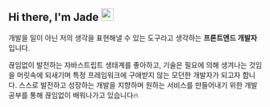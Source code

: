 ## Hi there, I'm Jade <img src="https://media.giphy.com/media/hvRJCLFzcasrR4ia7z/giphy.gif" width="25px"> </h1>

개발을 일이 아닌 저의 생각을 표현해낼 수 있는 도구라고 생각하는 **프론트엔드 개발자**입니다.

끊임없이 발전하는 자바스트립트 생태계를 좋아하고, 기술은 필요에 의해 생겨나는 것임을 머릿속에 되새기며 특정 프레임워크에 구애받지 않는 모던한 개발자가 되고자 합니다. 스스로 발전하고 성장하는 개발을 지향하며 원하는 서비스를 만들어내기 위한 개발 공부를 통해 끊임없이 배워나가고 있습니다🔥

<!--
### My Tech Stack is...

![React Badge](https://img.shields.io/badge/-%20react-000000?logo=react&style=for-the-badge)
![Redux Badge](https://img.shields.io/badge/-%20redux-000000?logo=redux&style=for-the-badge)
![Redux Badge](https://img.shields.io/badge/-%20reduxsaga-000000?logo=Redux-Saga&style=for-the-badge)
![Redux Badge](https://img.shields.io/badge/-%20Next.js-000000?logo=Next.js&style=for-the-badge)
![Redux Badge](https://img.shields.io/badge/-%20Vue.js-000000?logo=Vue.js&style=for-the-badge)
![Redux Badge](https://img.shields.io/badge/-%20Vuex-000000?logo=Vue.js&style=for-the-badge)
![Redux Badge](https://img.shields.io/badge/-%20Nuxt.js-000000?logo=Nuxt.js&style=for-the-badge)
![Redux Badge](https://img.shields.io/badge/-%20JavaScript-000000?logo=JavaScript&style=for-the-badge)
![Redux Badge](https://img.shields.io/badge/-%20TypeScript-000000?logo=TypeScript&style=for-the-badge)
![Redux Badge](https://img.shields.io/badge/-%20Node.js-000000?logo=Node.js&style=for-the-badge)
![Redux Badge](https://img.shields.io/badge/-%20Express-000000?logo=Express&style=for-the-badge)
![Redux Badge](https://img.shields.io/badge/-%20HTML5-000000?logo=HTML5&style=for-the-badge)
![Redux Badge](https://img.shields.io/badge/-%20CSS3-000000?logo=CSS3&style=for-the-badge)
![Redux Badge](https://img.shields.io/badge/-%20Sass-000000?logo=Sass&style=for-the-badge)
![Redux Badge](https://img.shields.io/badge/-%20styledcomponents-000000?logo=styled-components&style=for-the-badge)
![Redux Badge](https://img.shields.io/badge/-%20MySQL-000000?logo=MySQL&style=for-the-badge)
![Redux Badge](https://img.shields.io/badge/-%20Sequelize-000000?logo=Sequelize&style=for-the-badge)
![Redux Badge](https://img.shields.io/badge/-%20Mongo-000000?logo=MongoDB&style=for-the-badge)
![Redux Badge](https://img.shields.io/badge/-%20Mongoose-000000?logo=MongoDB&style=for-the-badge) -->
